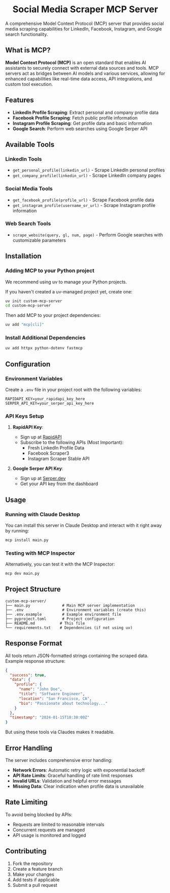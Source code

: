 <div align="center">

# Social Media Scraper MCP Server

</div>

A comprehensive Model Context Protocol (MCP) server that provides social media scraping capabilities for LinkedIn, Facebook, Instagram, and Google search functionality.

## What is MCP?

**Model Context Protocol (MCP)** is an open standard that enables AI assistants to securely connect with external data sources and tools. MCP servers act as bridges between AI models and various services, allowing for enhanced capabilities like real-time data access, API integrations, and custom tool execution.

## Features

- **LinkedIn Profile Scraping**: Extract personal and company profile data
- **Facebook Profile Scraping**: Fetch public profile information
- **Instagram Profile Scraping**: Get profile data and basic information
- **Google Search**: Perform web searches using Google Serper API

## Available Tools

### LinkedIn Tools
- `get_personal_profile(linkedin_url)` - Scrape LinkedIn personal profiles
- `get_company_profile(linkedin_url)` - Scrape LinkedIn company pages

### Social Media Tools
- `get_facebook_profile(profile_url)` - Scrape Facebook profile data
- `get_instagram_profile(username_or_url)` - Scrape Instagram profile information

### Web Search Tools
- `scrape_website(query, gl, num, page)` - Perform Google searches with customizable parameters

## Installation

### Adding MCP to your Python project

We recommend using uv to manage your Python projects.

If you haven't created a uv-managed project yet, create one:

```bash
uv init custom-mcp-server
cd custom-mcp-server
```

Then add MCP to your project dependencies:

```bash
uv add "mcp[cli]"
```

### Install Additional Dependencies

```bash
uv add httpx python-dotenv fastmcp
```

## Configuration

### Environment Variables

Create a `.env` file in your project root with the following variables:

```env
RAPIDAPI_KEY=your_rapidapi_key_here
SERPER_API_KEY=your_serper_api_key_here
```

### API Keys Setup

1. **RapidAPI Key**: 
   - Sign up at [RapidAPI](https://rapidapi.com/)
   - Subscribe to the following APIs (Most Important):
     - Fresh LinkedIn Profile Data
     - Facebook Scraper3
     - Instagram Scraper Stable API

2. **Google Serper API Key**:
   - Sign up at [Serper.dev](https://serper.dev/)
   - Get your API key from the dashboard

## Usage

### Running with Claude Desktop

You can install this server in Claude Desktop and interact with it right away by running:

```bash
mcp install main.py
```

### Testing with MCP Inspector

Alternatively, you can test it with the MCP Inspector:

```bash
mcp dev main.py
```

## Project Structure

```
custom-mcp-server/
├── main.py              # Main MCP server implementation
├── .env                 # Environment variables (create this)
├── .env.example         # Example environment file
├── pyproject.toml       # Project configuration
├── README.md           # This file
└── requirements.txt    # Dependencies (if not using uv)
```

## Response Format

All tools return JSON-formatted strings containing the scraped data. Example response structure:

```json
{
  "success": true,
  "data": {
    "profile": {
      "name": "John Doe",
      "title": "Software Engineer",
      "location": "San Francisco, CA",
      "bio": "Passionate about technology..."
    }
  },
  "timestamp": "2024-01-15T10:30:00Z"
}
```
But using these tools via Claudes makes it readable.

## Error Handling

The server includes comprehensive error handling:

- **Network Errors**: Automatic retry logic with exponential backoff
- **API Rate Limits**: Graceful handling of rate limit responses
- **Invalid URLs**: Validation and helpful error messages
- **Missing Data**: Clear indication when profile data is unavailable

## Rate Limiting

To avoid being blocked by APIs:

- Requests are limited to reasonable intervals
- Concurrent requests are managed
- API usage is monitored and logged

## Contributing

1. Fork the repository
2. Create a feature branch
3. Make your changes
4. Add tests if applicable
5. Submit a pull request


